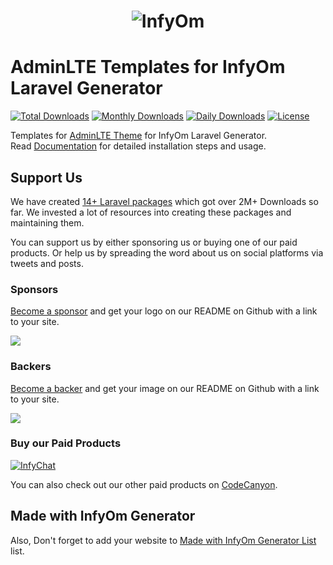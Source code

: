 <h1 align="center"><img src="https://assets.infyom.com/open-source/infyom-logo.png" alt="InfyOm"></h1>

AdminLTE Templates for InfyOm Laravel Generator
================================================

[![Total Downloads](https://poser.pugx.org/infyomlabs/adminlte-templates/downloads)](https://packagist.org/packages/infyomlabs/adminlte-templates)
[![Monthly Downloads](https://poser.pugx.org/infyomlabs/adminlte-templates/d/monthly)](https://packagist.org/packages/infyomlabs/adminlte-templates)
[![Daily Downloads](https://poser.pugx.org/infyomlabs/adminlte-templates/d/daily)](https://packagist.org/packages/infyomlabs/adminlte-templates)
[![License](https://poser.pugx.org/infyomlabs/adminlte-templates/license)](https://packagist.org/packages/infyomlabs/adminlte-templates)

Templates for [AdminLTE Theme](https://adminlte.io/) for InfyOm Laravel Generator.  
Read [Documentation](https://infyom.com/open-source/laravelgenerator/docs/8.0/adminlte-templates) for detailed installation steps and usage.

## Support Us

We have created [14+ Laravel packages](https://github.com/InfyOmLabs) which got over 2M+ Downloads so far.
We invested a lot of resources into creating these packages and maintaining them.

You can support us by either sponsoring us or buying one of our paid products. Or help us by spreading the word about us on social platforms via tweets and posts.

### Sponsors

[Become a sponsor](https://opencollective.com/infyomlabs#sponsor) and get your logo on our README on Github with a link to your site.

<a href="https://opencollective.com/infyomlabs#sponsor"><img src="https://opencollective.com/infyomlabs/sponsors.svg?width=890"></a>

### Backers

[Become a backer](https://opencollective.com/infyomlabs#backer) and get your image on our README on Github with a link to your site.

<a href="https://opencollective.com/infyomlabs#backer"><img src="https://opencollective.com/infyomlabs/backers.svg?width=890"></a>

### Buy our Paid Products

[![InfyChat](https://assets.infyom.com/open-source/infyjobs-banner.png)](https://codecanyon.net/item/infyjobs-laravel-job-portal-script-with-website/28321916)

You can also check out our other paid products on [CodeCanyon](https://codecanyon.net/user/infyomlabs/portfolio).

## Made with InfyOm Generator

Also, Don't forget to add your website to [Made with InfyOm Generator List](https://github.com/InfyOmLabs/laravel-generator/blob/develop/made-with-generator.md) list.

